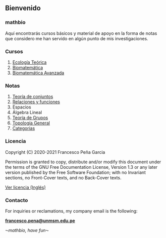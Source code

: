 ## Bienvenido
### mathbio

Aquí encontrarás cursos básicos y material de apoyo en la forma de notas que considero me han servido en algún punto de mis investigaciones.

### Cursos

1. [Ecología Teórica](https://francescoapg.github.io/mathbio/ecoteo)
2. [Biomatemática](https://francescoapg.github.io/mathbio/prebiomath)
3. [Biomatemática Avanzada](https://francescoapg.github.io/mathbio/biomath)

### Notas

1. [Teoría de conjuntos](https://francescoapg.github.io/mathbio/setheory)
2. [Relaciones y funciones](https://francescoapg.github.io/mathbio/functlations)
3. Espacios
4. Álgebra Lineal
5. [Teoría de Grupos](https://francescoapg.github.io/mathbio/groups)
6. [Topología General](https://francescoapg.github.io/mathbio/topos)
7. [Categorias](https://francescoapg.github.io/mathbio/cat)

### Licencia

Copyright (C) 2020-2021 Francesco Peña Garcia

Permission is granted to copy, distribute and/or modify this document under the terms of the GNU Free Documentation License, Version 1.3 or any later version published by the Free Software Foundation; with no Invariant sections, no Front-Cover texts, and no Back-Cover texts.

[Ver licencia (Inglés)](https://francescoapg.github.io/mathbio/lcs)

### Contacto

For inquiries or reclamations, my company email is the following:

**francesco.pena@unmsm.edu.pe**


_⁓mathbio, have fun⁓_
